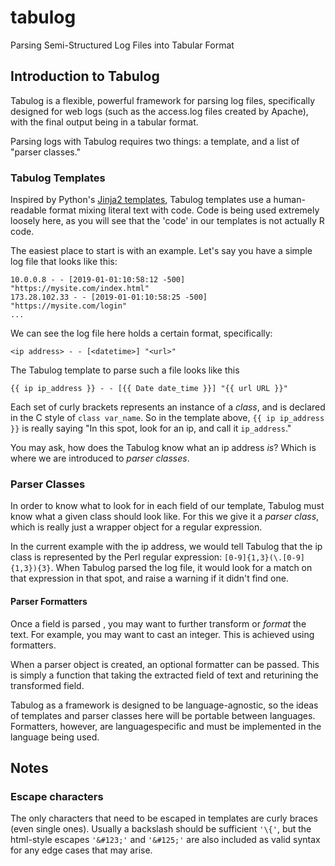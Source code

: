 # tabulog
Parsing Semi-Structured Log Files into Tabular Format

## Introduction to Tabulog

Tabulog is a flexible, powerful framework for parsing log files, specifically
designed for web logs (such as the access.log files created by Apache), with the
final output being in a tabular format.

Parsing logs with Tabulog requires two things: a template, and a list of
"parser classes."

### Tabulog Templates

Inspired by Python's [Jinja2 templates](https://jinja.pocoo.org/), Tabulog templates
use a human-readable format mixing literal text with code. Code is being used
extremely loosely here, as you will see that the 'code' in our templates
is not actually R code. 

The easiest place to start is with an example. Let's say you have a simple log 
file that looks like this:

```
10.0.0.8 - - [2019-01-01:10:58:12 -500] "https://mysite.com/index.html"
173.28.102.33 - - [2019-01-01:10:58:25 -500] "https://mysite.com/login"
...
```

We can see the log file here holds a certain format, specifically:

```
<ip address> - - [<datetime>] "<url>"
```

The Tabulog template to parse such a file looks like this

```
{{ ip ip_address }} - - [{{ Date date_time }}] "{{ url URL }}"
```

Each set of curly brackets represents an instance of a *class*, and is declared 
in the C style of `class var_name`. So in the template above, `{{ ip ip_address }}`
is really saying "In this spot, look for an ip, and call it `ip_address`."

You may ask, how does the Tabulog know what an ip address *is*? Which is where
we are introduced to *parser classes*.

### Parser Classes
In order to know what to look for in each field of our template, Tabulog must 
know what a given class should look like. For this we give it a *parser class*,
which is really just a wrapper object for a regular expression.

In the current example with the ip address, we would tell Tabulog that the
ip class is represented by the Perl regular expression: `[0-9]{1,3}(\.[0-9]{1,3}){3}`.
When Tabulog parsed the log file, it would look for a match on that expression
in that spot, and raise a warning if it didn't find one.

#### Parser Formatters
Once a field is parsed , you may want to further transform or 
*format* the text. For example, you may want to cast an integer. This is 
achieved using formatters.

When a parser object is created, an optional formatter can be passed. This is
simply a function that taking the extracted field of text and returining
the transformed field.

Tabulog as a framework is designed to be language-agnostic, so the ideas of
templates and parser classes here will be portable between languages. Formatters, 
however, are languagespecific and must be implemented in the language being used. 


## Notes

### Escape characters
The only characters that need to be escaped in templates are curly braces 
(even single ones). Usually a backslash should be sufficient `'\{'`, but the 
html-style escapes `'&#123;'` and `'&#125;'` are also included as valid syntax
for any edge cases that may arise.
